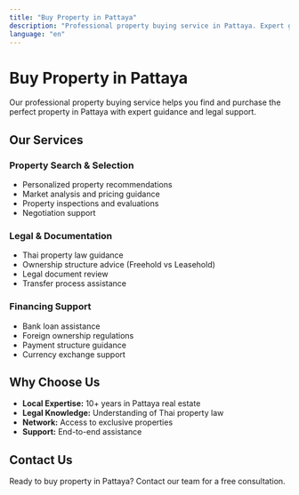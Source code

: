 ```yaml
---
title: "Buy Property in Pattaya"
description: "Professional property buying service in Pattaya. Expert guidance for condos, villas, and houses with legal support and financing options."
language: "en"
---
```


# Buy Property in Pattaya

Our professional property buying service helps you find and purchase the perfect property in Pattaya with expert guidance and legal support.

## Our Services

### Property Search & Selection
- Personalized property recommendations
- Market analysis and pricing guidance
- Property inspections and evaluations
- Negotiation support

### Legal & Documentation
- Thai property law guidance
- Ownership structure advice (Freehold vs Leasehold)
- Legal document review
- Transfer process assistance

### Financing Support
- Bank loan assistance
- Foreign ownership regulations
- Payment structure guidance
- Currency exchange support

## Why Choose Us

- **Local Expertise:** 10+ years in Pattaya real estate
- **Legal Knowledge:** Understanding of Thai property law
- **Network:** Access to exclusive properties
- **Support:** End-to-end assistance

## Contact Us

Ready to buy property in Pattaya? Contact our team for a free consultation.

